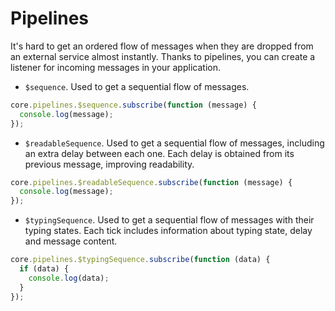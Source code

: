 # Pipelines
It's hard to get an ordered flow of messages when they are dropped from an external service almost instantly. Thanks to pipelines, you can create a listener for incoming messages in your application.

- `$sequence`. Used to get a sequential flow of messages.
```javascript
core.pipelines.$sequence.subscribe(function (message) {
  console.log(message);
});
```
- `$readableSequence`. Used to get a sequential flow of messages, including an extra delay between each one. Each delay is obtained from its previous message, improving readability.
```javascript
core.pipelines.$readableSequence.subscribe(function (message) {
  console.log(message);
});
```
- `$typingSequence`. Used to get a sequential flow of messages with their typing states. Each tick includes information about typing state, delay and message content.
```javascript
core.pipelines.$typingSequence.subscribe(function (data) {
  if (data) {
    console.log(data);
  }
});
```